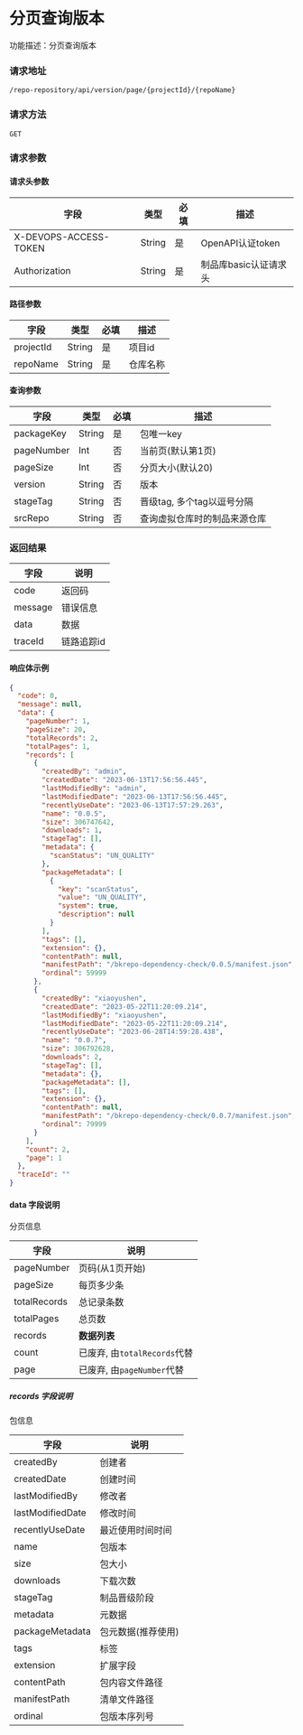 # 分页查询版本

功能描述：分页查询版本

### 请求地址

```
/repo-repository/api/version/page/{projectId}/{repoName}
```

### 请求方法

`GET`

### 请求参数

#### 请求头参数

| 字段                  | 类型   | 必填 | 描述                  |
| --------------------- | ------ | ---- | --------------------- |
| X-DEVOPS-ACCESS-TOKEN | String | 是   | OpenAPI认证token      |
| Authorization         | String | 是   | 制品库basic认证请求头 |

#### 路径参数

| 字段        | 类型     | 必填  | 描述   |
|-----------|--------|-----|------|
| projectId | String | 是   | 项目id |
| repoName  | String | 是   | 仓库名称 |

#### 查询参数

| 字段         | 类型     | 必填  | 描述                |
|------------|--------|-----|-------------------|
| packageKey | String | 是   | 包唯一key            |
| pageNumber | Int    | 否   | 当前页(默认第1页)        |
| pageSize   | Int    | 否   | 分页大小(默认20)        |
| version    | String | 否   | 版本                |
| stageTag   | String | 否   | 晋级tag, 多个tag以逗号分隔 |
| srcRepo    | String | 否   | 查询虚拟仓库时的制品来源仓库    |

### 返回结果

| 字段      | 说明     |
|---------|--------|
| code    | 返回码    |
| message | 错误信息   |
| data    | 数据     |
| traceId | 链路追踪id |

#### 响应体示例

```json
{
  "code": 0,
  "message": null,
  "data": {
    "pageNumber": 1,
    "pageSize": 20,
    "totalRecords": 2,
    "totalPages": 1,
    "records": [
      {
        "createdBy": "admin",
        "createdDate": "2023-06-13T17:56:56.445",
        "lastModifiedBy": "admin",
        "lastModifiedDate": "2023-06-13T17:56:56.445",
        "recentlyUseDate": "2023-06-13T17:57:29.263",
        "name": "0.0.5",
        "size": 306747642,
        "downloads": 1,
        "stageTag": [],
        "metadata": {
          "scanStatus": "UN_QUALITY"
        },
        "packageMetadata": [
          {
            "key": "scanStatus",
            "value": "UN_QUALITY",
            "system": true,
            "description": null
          }
        ],
        "tags": [],
        "extension": {},
        "contentPath": null,
        "manifestPath": "/bkrepo-dependency-check/0.0.5/manifest.json",
        "ordinal": 59999
      },
      {
        "createdBy": "xiaoyushen",
        "createdDate": "2023-05-22T11:20:09.214",
        "lastModifiedBy": "xiaoyushen",
        "lastModifiedDate": "2023-05-22T11:20:09.214",
        "recentlyUseDate": "2023-06-28T14:59:28.438",
        "name": "0.0.7",
        "size": 306792628,
        "downloads": 2,
        "stageTag": [],
        "metadata": {},
        "packageMetadata": [],
        "tags": [],
        "extension": {},
        "contentPath": null,
        "manifestPath": "/bkrepo-dependency-check/0.0.7/manifest.json",
        "ordinal": 79999
      }
    ],
    "count": 2,
    "page": 1
  },
  "traceId": ""
}
```

#### data 字段说明

分页信息

| 字段           | 说明                     |
|--------------|------------------------|
| pageNumber   | 页码(从1页开始)              |
| pageSize     | 每页多少条                  |
| totalRecords | 总记录条数                  |
| totalPages   | 总页数                    |
| records      | **数据列表**               |
| count        | 已废弃, 由`totalRecords`代替 |
| page         | 已废弃, 由`pageNumber`代替   |

##### records 字段说明

包信息

| 字段               | 说明         |
|------------------|------------|
| createdBy        | 创建者        |
| createdDate      | 创建时间       |
| lastModifiedBy   | 修改者        |
| lastModifiedDate | 修改时间       |
| recentlyUseDate  | 最近使用时间时间   |
| name             | 包版本        |
| size             | 包大小        |
| downloads        | 下载次数       |
| stageTag         | 制品晋级阶段     |
| metadata         | 元数据        |
| packageMetadata  | 包元数据(推荐使用) |  
| tags             | 标签         |
| extension        | 扩展字段       |   
| contentPath      | 包内容文件路径    |
| manifestPath     | 清单文件路径     |
| ordinal          | 包版本序列号     |
